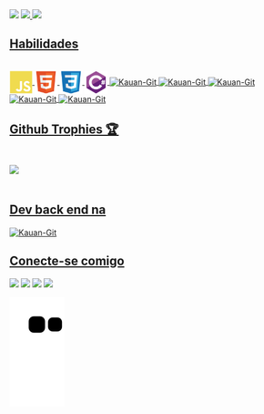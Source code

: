    
  
 <img  width="791" src="https://i.imgur.com/4NaL5Tz.gif" >

  <a href="https://github.com/kauan-mendes">
  <img height="180em" src="https://github-readme-stats.vercel.app/api?username=kauan-mendes&show_icons=true&theme=highcontrast&include_all_commits=true&count_private=true"/>
  <img height="180em" src="https://github-readme-stats.vercel.app/api/top-langs/?username=kauan-mendes&layout=compact&langs_count=7&theme=highcontrast"/> 
    
</div> 
    
  ## Habilidades
<div style="display: inline_block"><br>
  <img align="center" alt="Kauan-Js" height="40" width="40" src="https://raw.githubusercontent.com/devicons/devicon/master/icons/javascript/javascript-plain.svg">
  <img align="center" alt="Kauan-HTML" height="40" width="40" src="https://raw.githubusercontent.com/devicons/devicon/master/icons/html5/html5-original.svg">
  <img align="center" alt="Kauan-CSS" height="40" width="40" src="https://raw.githubusercontent.com/devicons/devicon/master/icons/css3/css3-original.svg">
  <img align="center" alt="Kauan-Csharp" height="40" width="40" src="https://raw.githubusercontent.com/devicons/devicon/master/icons/csharp/csharp-original.svg">
  <img align="center" alt="Kauan-Git" src="https://www.vectorlogo.zone/logos/git-scm/git-scm-icon.svg" height="40" width="40"/>
  
  <img align="center" alt="Kauan-Git" src="https://img.icons8.com/fluent/48/000000/mysql-logo.png" height="40" width="40"/>
  
  <img align="center" alt="Kauan-Git" src="https://iconape.com/wp-content/files/hc/353261/png/353261.png" height="40" width="40"/>
  
  <img align="center" alt="Kauan-Git" src="https://upload.wikimedia.org/wikipedia/commons/thumb/9/9a/Laravel.svg/1969px-Laravel.svg.png" height="40" width="40"/>
 
 <img align="center" alt="Kauan-Git" src="https://www.shareicon.net/data/512x512/2016/09/23/833700_windows_512x512.png" height="40" width="40"/>
  <br>
  
   ## Github Trophies 🏆<br><br>
   <img src="https://github-profile-trophy.vercel.app/?username=kauan-mendes&title=Followers,Stars,Commit,Repositories&theme=gruvbox&margin-w=15" >
 
</div>
<br>
  
   ## Dev back end na 
  <img align="center" alt="Kauan-Git" src="https://i0.wp.com/teste708191542.wpcomstaging.com/wp-content/uploads/2022/05/Box-Delivery.png?fit=2000%2C2000&ssl=1" height="60"/>
  
  
  
  ## Conecte-se comigo
<div> 
  <a href="https://www.youtube.com/c/KauanMendes" target="_blank"><img src="https://img.shields.io/badge/YouTube-FF0000?style=for-the-badge&logo=youtube&logoColor=white" target="_blank"></a>
  <a href="https://www.instagram.com/kauanmendess_/" target="_blank"><img src="https://img.shields.io/badge/-Instagram-%23E4405F?style=for-the-badge&logo=instagram&logoColor=white" target="_blank"></a>
  <a href = "mailto:kauanbrmendes2003@gmail.com"><img src="https://img.shields.io/badge/-Gmail-%23333?style=for-the-badge&logo=gmail&logoColor=white" target="_blank"></a>
  <a href="https://www.linkedin.com/in/kauan-mendes-527729210/" target="_blank"><img src="https://img.shields.io/badge/-LinkedIn-%230077B5?style=for-the-badge&logo=linkedin&logoColor=white" target="_blank"></a> 
 
  
 ![Snake animation](https://github.com/kauan-mendes/kauan-mendes/blob/output/github-contribution-grid-snake.svg)
 
</div>
